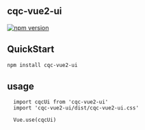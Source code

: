 ## cqc-vue2-ui
[![npm version](https://badge.fury.io/js/cqc-vue2-ui.svg)](https://badge.fury.io/js/cqc-vue2-ui)
## QuickStart
```bash
npm install cqc-vue2-ui
```

## usage
```
  import cqcUi from 'cqc-vue2-ui'
  import 'cqc-vue2-ui/dist/cqc-vue2-ui.css'

  Vue.use(cqcUi)
```